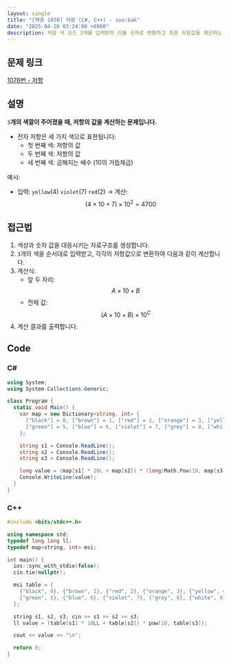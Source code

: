 ```yaml
---
layout: single
title: "[백준 1076] 저항 (C#, C++) - soo:bak"
date: "2025-04-20 03:24:00 +0900"
description: 저항 색 코드 3개를 입력받아 이를 숫자로 변환하고 최종 저항값을 계산하는 백준 1076번 저항 문제의 C# 및 C++ 풀이 및 해설
---
```


## 문제 링크
[1076번 - 저항](https://www.acmicpc.net/problem/1076)

## 설명
`3`**개의 색깔이 주어졌을 때, 저항의 값을 계산하는 문제입니다.**
<br>

- 전자 저항은 세 가지 색으로 표현됩니다:
  - 첫 번째 색: 저항의 값
  - 두 번째 색: 저항의 값
  - 세 번째 색: 곱해지는 배수 (10의 거듭제곱)

예시:
- 입력: `yellow`(4) `violet`(7) `red`(2)
  → 계산: $$(4 \times 10 + 7) \times 10^2 = 4700$$

## 접근법

1. 색상과 숫자 값을 대응시키는 자료구조를 생성합니다.
2. `3`개의 색을 순서대로 입력받고, 각각의 저항값으로 변환하여 다음과 같이 계산합니다.
3. 계산식:
   - 앞 두 자리: $$A \times 10 + B$$
   - 전체 값: $$(A \times 10 + B) \times 10^C$$
4. 계산 결과를 출력합니다.


## Code

### C#
```csharp
using System;
using System.Collections.Generic;

class Program {
  static void Main() {
    var map = new Dictionary<string, int> {
      ["black"] = 0, ["brown"] = 1, ["red"] = 2, ["orange"] = 3, ["yellow"] = 4,
      ["green"] = 5, ["blue"] = 6, ["violet"] = 7, ["grey"] = 8, ["white"] = 9
    };

    string s1 = Console.ReadLine();
    string s2 = Console.ReadLine();
    string s3 = Console.ReadLine();

    long value = (map[s1] * 10L + map[s2]) * (long)Math.Pow(10, map[s3]);
    Console.WriteLine(value);
  }
}
```

### C++
```cpp
#include <bits/stdc++.h>

using namespace std;
typedef long long ll;
typedef map<string, int> msi;

int main() {
  ios::sync_with_stdio(false);
  cin.tie(nullptr);

  msi table = {
    {"black", 0}, {"brown", 1}, {"red", 2}, {"orange", 3}, {"yellow", 4},
    {"green", 5}, {"blue", 6}, {"violet", 7}, {"grey", 8}, {"white", 9}
  };

  string s1, s2, s3; cin >> s1 >> s2 >> s3;
  ll value = (table[s1] * 10LL + table[s2]) * pow(10, table[s3]);

  cout << value << "\n";

  return 0;
}
```
